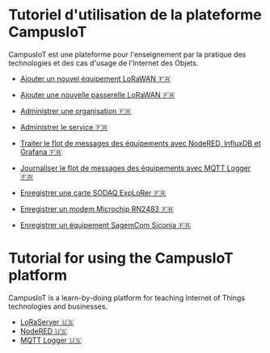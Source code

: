
# Tutoriel d'utilisation de la plateforme CampusIoT
CampusIoT est une plateforme pour l'enseignement par la pratique des technologies et des cas d'usage de l'Internet des Objets.

* [Ajouter un nouvel équipement LoRaWAN :fr:](loraserver/README-app.md)
* [Ajouter une nouvelle passerelle LoRaWAN :fr:](loraserver/README-gateway.md)
* [Administrer une organisation :fr:](loraserver/README-org.md)
* [Administrer le service :fr:](loraserver/README-admin.md)

* [Traiter le flot de messages des équipements avec NodeRED, InfluxDB et Grafana :fr:](nodered/README.md)
* [Journaliser le flot de messages des équipements avec MQTT Logger :fr:](mqtt-logger/README.md)

* [Enregistrer une carte SODAQ ExpLoRer :fr:](sodaq/README.md)
* [Enregistrer un modem Microchip RN2483 :fr:](rn2483/README.md)
* [Enregistrer un équipement SagemCom Siconia :fr:](siconia/README.md)

# Tutorial for using the CampusIoT platform
CampusIoT is a learn-by-doing platform for teaching Internet of Things technologies and businesses.

* [LoRaServer :us:](loraserver/README.en.md)
* [NodeRED :us:](nodered/README.en.md)
* [MQTT Logger :us:](mqtt-logger/README.en.md)
